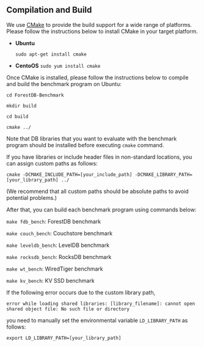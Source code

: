 
## Compilation and Build

We use [CMake](http://www.cmake.org/cmake/) to provide the build support for a wide range of platforms. Please follow the instructions below to install CMake in your target platform.

* **Ubuntu**

    `sudo apt-get install cmake`

* **CentoOS**
    `sudo yum install cmake`

Once CMake is installed, please follow the instructions below to compile and build the benchmark program on Ubuntu:

`cd ForestDB-Benchmark`

`mkdir build`

`cd build`

`cmake ../`

Note that DB libraries that you want to evaluate with the benchmark program should be installed before executing `cmake` command.

If you have libraries or include header files in non-standard locations, you can assign custom paths as follows:

`cmake -DCMAKE_INCLUDE_PATH=[your_include_path] -DCMAKE_LIBRARY_PATH=[your_library_path] ../`

(We recommend that all custom paths should be absolute paths to avoid potential problems.)

After that, you can build each benchmark program using commands below:

`make fdb_bench`: ForestDB benchmark

`make couch_bench`: Couchstore benchmark

`make leveldb_bench`: LevelDB benchmark

`make rocksdb_bench`: RocksDB benchmark

`make wt_bench`: WiredTiger benchmark

`make kv_bench`: KV SSD benchmark

If the following error occurs due to the custom library path,

`error while loading shared libraries: [library_filename]: cannot open shared object file: No such file or directory`

you need to manually set the environmental variable `LD_LIBRARY_PATH` as follows:

`export LD_LIBRARY_PATH=[your_library_path]`
